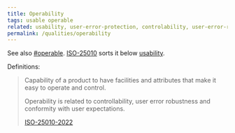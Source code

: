 ```yaml
---
title: Operability
tags: usable operable
related: usability, user-error-protection, controlability, user-error-robustness, conformity
permalink: /qualities/operability
---
```



See also [#operable](/tag-operable). [ISO-25010](/references/#iso-25010-2022) sorts it below [usability](/tag-usable).


Definitions:

>Capability of a product to have facilities and attributes that make it easy to operate and control.
>
>Operability is related to controllability, user error robustness and conformity with user expectations.
>
>[ISO-25010-2022](/references/#iso-25010-2022)


